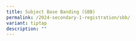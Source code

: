 ```yaml
---
title: Subject Base Banding (SBB)
permalink: /2024-secondary-1-registration/sbb/
variant: tiptap
description: ""
---
```

